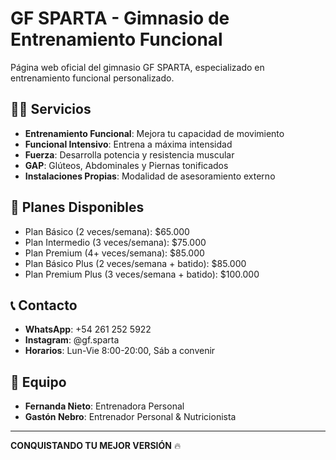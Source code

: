 # GF SPARTA - Gimnasio de Entrenamiento Funcional

Página web oficial del gimnasio GF SPARTA, especializado en entrenamiento funcional personalizado.

## 🏋️‍♂️ Servicios

- **Entrenamiento Funcional**: Mejora tu capacidad de movimiento
- **Funcional Intensivo**: Entrena a máxima intensidad
- **Fuerza**: Desarrolla potencia y resistencia muscular
- **GAP**: Glúteos, Abdominales y Piernas tonificados
- **Instalaciones Propias**: Modalidad de asesoramiento externo

## 💪 Planes Disponibles

- Plan Básico (2 veces/semana): $65.000
- Plan Intermedio (3 veces/semana): $75.000
- Plan Premium (4+ veces/semana): $85.000
- Plan Básico Plus (2 veces/semana + batido): $85.000
- Plan Premium Plus (3 veces/semana + batido): $100.000

## 📞 Contacto

- **WhatsApp**: +54 261 252 5922
- **Instagram**: @gf.sparta
- **Horarios**: Lun-Vie 8:00-20:00, Sáb a convenir

## 🌟 Equipo

- **Fernanda Nieto**: Entrenadora Personal
- **Gastón Nebro**: Entrenador Personal & Nutricionista

---

**CONQUISTANDO TU MEJOR VERSIÓN** 🔥